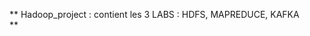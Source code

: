 
**
 Hadoop_project : contient les 3 LABS :
                      HDFS,
                      MAPREDUCE,
                      KAFKA  
**
 
